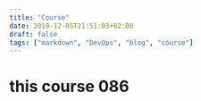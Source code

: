 ```yaml
---
title: "Course"
date: 2019-12-05T21:51:03+02:00
draft: false
tags: ["markdown", "DevOps", "blog", "course"]
---
```

# this course 086
